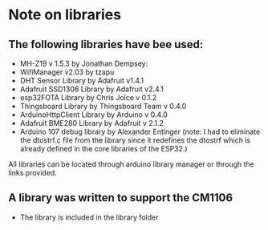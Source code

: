 # Note on libraries

## The following libraries have bee used:

* MH-Z19 v 1.5.3 by Jonathan Dempsey:
* WifiManager v2.03 by tzapu
* DHT Sensor Library by Adafruit v1.4.1
* Adafruit SSD1306 Library by Adafruit v2.4.1
* esp32FOTA Library by Chris Joice v 0.1.2
* Thingsboard Library by Thingsboard Team v 0.4.0
* ArduinoHttpClient Library by Arduino v 0.4.0
* Adafruit BME280 Library by Adafruit v 2.1.2
* Arduino 107 debug library by Alexander Entinger
(note:  I had to eliminate the dtostrf.c file from the library since it redefines
the dtostrf which is already defined in the core libraries of the ESP32.)

All libraries can be located through arduino library manager or through the links provided.

## A library was written to support the CM1106
* The library is included in the library folder
